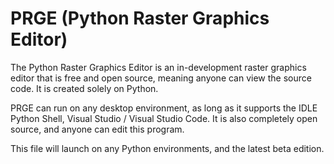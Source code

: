 # PRGE (Python Raster Graphics Editor)
The Python Raster Graphics Editor is an in-development raster graphics editor that is free and open source, meaning anyone can view the source code. It is created solely on Python.

PRGE can run on any desktop environment, as long as it supports the IDLE Python Shell, Visual Studio / Visual Studio Code. It is also completely open source, and anyone can edit this program.

This file will launch on any Python environments, and the latest beta edition.
